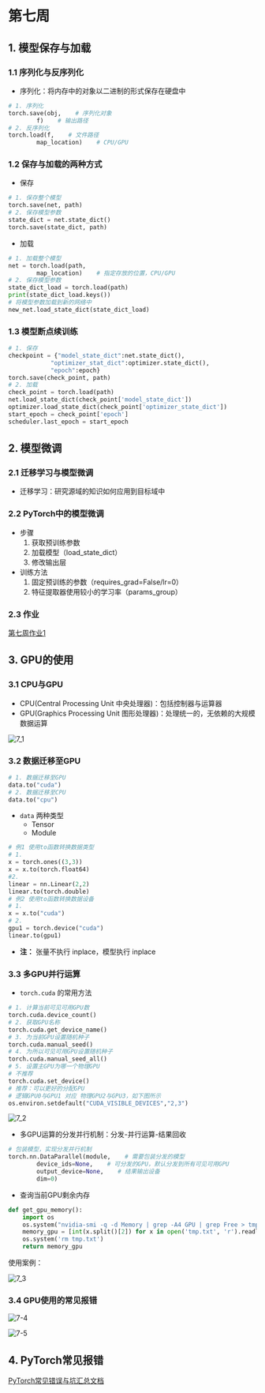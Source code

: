 # 第七周


## 1. 模型保存与加载

### 1.1 序列化与反序列化

* 序列化：将内存中的对象以二进制的形式保存在硬盘中

```python
# 1. 序列化
torch.save(obj,    # 序列化对象
        f)    # 输出路径
# 2. 反序列化
torch.load(f,    # 文件路径
        map_location)    # CPU/GPU
```

### 1.2 保存与加载的两种方式

* 保存

```python
# 1. 保存整个模型
torch.save(net, path)
# 2. 保存模型参数
state_dict = net.state_dict()
torch.save(state_dict, path)
```

* 加载

```python
# 1. 加载整个模型
net = torch.load(path,
        map_location)    # 指定存放的位置，CPU/GPU
# 2. 保存模型参数
state_dict_load = torch.load(path)
print(state_dict_load.keys())
# 将模型参数加载到新的网络中
new_net.load_state_dict(state_dict_load)
```

### 1.3 模型断点续训练

```python
# 1. 保存
checkpoint = {"model_state_dict":net.state_dict(),
            "optimizer_stat_dict":optimizer.state_dict(),
            "epoch":epoch}
torch.save(check_point, path)
# 2. 加载
check_point = torch.load(path)
net.load_state_dict(check_point['model_state_dict'])
optimizer.load_state_dict(check_point['optimizer_state_dict'])
start_epoch = check_point['epoch']
scheduler.last_epoch = start_epoch
```

## 2. 模型微调

### 2.1 迁移学习与模型微调

* 迁移学习：研究源域的知识如何应用到目标域中

### 2.2 PyTorch中的模型微调

* 步骤
    1. 获取预训练参数
    2. 加载模型（load_state_dict）
    3. 修改输出层
* 训练方法
    1. 固定预训练的参数（requires_grad=False/lr=0）
    2. 特征提取器使用较小的学习率（params_group）

### 2.3 作业

[第七周作业1](https://github.com/799609164/Deepshare-Pytorch/tree/master/%E4%BD%9C%E4%B8%9A/%E7%AC%AC%E4%B8%83%E5%91%A8%E4%BD%9C%E4%B8%9A1)

## 3. GPU的使用

### 3.1 CPU与GPU

* CPU(Central Processing Unit 中央处理器)：包括控制器与运算器
* GPU(Graphics Processing Unit 图形处理器)：处理统一的，无依赖的大规模数据运算

![7_1](https://raw.githubusercontent.com/799609164/Gallery/master/DeepShare_pytorch/7_1.png)

### 3.2 数据迁移至GPU

```python
# 1. 数据迁移至GPU
data.to("cuda")
# 2. 数据迁移至CPU
data.to("cpu")
```

* `data` 两种类型
    * Tensor
    * Module

```python
# 例1 使用to函数转换数据类型
# 1.
x = torch.ones((3,3))
x = x.to(torch.float64)
#2.
linear = nn.Linear(2,2)
linear.to(torch.double)
# 例2 使用to函数转换数据设备
# 1.
x = x.to("cuda")
# 2.
gpu1 = torch.device("cuda")
linear.to(gpu1)
```

* **注：** 张量不执行 inplace，模型执行 inplace

### 3.3 多GPU并行运算

* `torch.cuda` 的常用方法

```python
# 1. 计算当前可见可用GPU数
torch.cuda.device_count()
# 2. 获取GPU名称
torch.cuda.get_device_name()
# 3. 为当前GPU设置随机种子
torch.cuda.manual_seed()
# 4. 为所以可见可用GPU设置随机种子
torch.cuda.manual_seed_all()
# 5. 设置主GPU为哪一个物理GPU
# 不推荐
torch.cuda.set_device()
# 推荐：可以更好的分配GPU
# 逻辑GPU0与GPU1 对应 物理GPU2与GPU3，如下图所示
os.environ.setdefault("CUDA_VISIBLE_DEVICES","2,3")
```

![7_2](https://raw.githubusercontent.com/799609164/Gallery/master/DeepShare_pytorch/7_2.png)

* 多GPU运算的分发并行机制：分发-并行运算-结果回收

```python
# 包装模型，实现分发并行机制
torch.nn.DataParallel(module,    # 需要包装分发的模型
        device_ids=None,    # 可分发的GPU，默认分发到所有可见可用GPU
        output_device=None,    # 结果输出设备
        dim=0)
```

* 查询当前GPU剩余内存

```python
def get_gpu_memory():
    import os
    os.system("nvidia-smi -q -d Memory | grep -A4 GPU | grep Free > tmp.txt")
    memory_gpu = [int(x.split()[2]) for x in open('tmp.txt', 'r').readlines()]
    os.system('rm tmp.txt')
    return memory_gpu
```

使用案例：

![7_3](https://raw.githubusercontent.com/799609164/Gallery/master/DeepShare_pytorch/7_3.png)


### 3.4 GPU使用的常见报错

![7-4](https://raw.githubusercontent.com/799609164/Gallery/master/DeepShare_pytorch/7_4.png)

![7-5](https://raw.githubusercontent.com/799609164/Gallery/master/DeepShare_pytorch/7_5.png)

## 4. PyTorch常见报错

[PyTorch常见错误与坑汇总文档](https://shimo.im/docs/PvgHytYygPVGJ8Hv)
